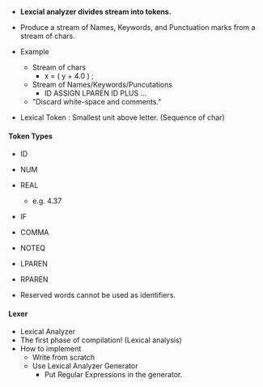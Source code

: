 - **Lexcial analyzer divides stream into tokens.**
- Produce a stream of Names, Keywords, and Punctuation marks from a stream of chars.

- Example
	- Stream of chars
		- x = ( y + 4.0 )  ;
	- Stream of Names/Keywords/Puncutations
		- ID ASSIGN LPAREN ID PLUS ...
	- "Discard white-space and comments."

- Lexical Token : Smallest unit above letter. (Sequence of char)
#### Token Types
- ID
- NUM
- REAL 
	- e.g. 4.37
- IF
- COMMA
- NOTEQ
- LPAREN
- RPAREN

- Reserved words cannot be used as identifiers.

#### Lexer
- Lexical Analyzer
- The first phase of compilation! (Lexical analysis)
- How to implement
	- Write from scratch
	- Use Lexical Analyzer Generator
		- Put Regular Expressions in the generator.
